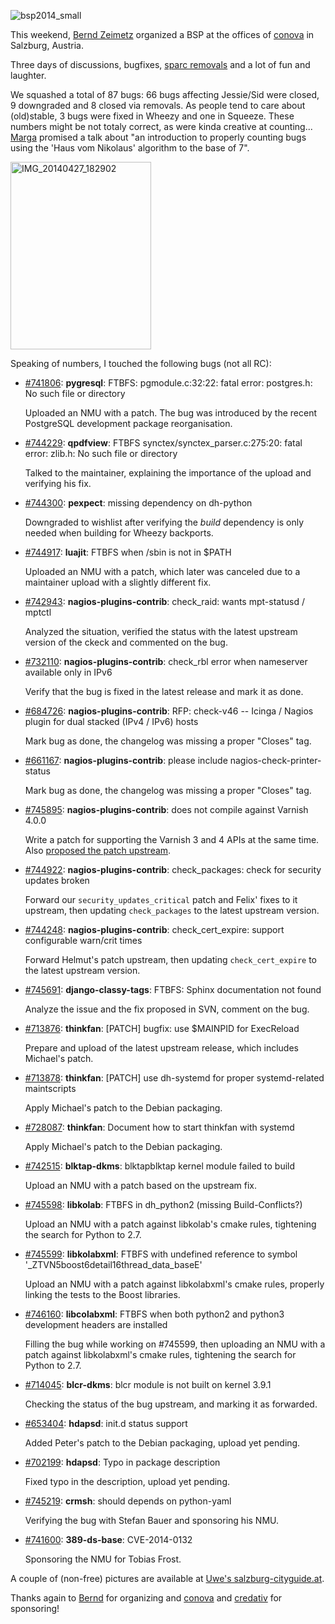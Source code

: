 <html><body><p><img src="/wp-content/uploads/2014/04/bsp2014_small.png" alt="bsp2014_small" class="aligncenter size-medium wp-image-1295"></p>

<p>This weekend, <a href="http://bzed.de/">Bernd Zeimetz</a> organized a BSP at the offices of <a href="https://www.conova.com/">conova</a> in Salzburg, Austria.

Three days of discussions, bugfixes, <a href="https://lists.debian.org/debian-devel-announce/2014/04/msg00012.html">sparc removals</a> and a lot of fun and laughter.</p>

<p>We squashed a total of 87 bugs: 66 bugs affecting Jessie/Sid were closed, 9 downgraded and 8 closed via removals. As people tend to care about (old)stable, 3 bugs were fixed in Wheezy and one in Squeeze. These numbers might be not totaly correct, as were kinda creative at counting... <a href="http://www.marga.com.ar/blog/">Marga</a> promised a talk about "an introduction to properly counting bugs using the 'Haus vom Nikolaus' algorithm to the base of 7".</p>

<p><a href="/wp-content/uploads/2014/04/IMG_20140427_182902.jpg"><img src="/wp-content/uploads/2014/04/IMG_20140427_182902-225x300.jpg" alt="IMG_20140427_182902" width="225" height="300" class="aligncenter size-medium wp-image-1294"></a></p>

<p>Speaking of numbers, I touched the following bugs (not all RC):</p>

<ul>

<li><a href="http://bugs.debian.org/741806">#741806</a>: <strong>pygresql</strong>: FTBFS: pgmodule.c:32:22: fatal error: postgres.h: No such file or directory<br>

Uploaded an NMU with a patch. The bug was introduced by the recent PostgreSQL development package reorganisation.</li>

<li><a href="http://bugs.debian.org/744229">#744229</a>: <strong>qpdfview</strong>: FTBFS synctex/synctex_parser.c:275:20: fatal error: zlib.h: No such file or directory<br>

Talked to the maintainer, explaining the importance of the upload and verifying his fix.</li>

<li><a href="http://bugs.debian.org/744300">#744300</a>: <strong>pexpect</strong>: missing dependency on dh-python<br>

Downgraded to wishlist after verifying the <em>build</em> dependency is only needed when building for Wheezy backports.</li>

<li><a href="http://bugs.debian.org/744917">#744917</a>: <strong>luajit</strong>: FTBFS when /sbin is not in $PATH<br>

Uploaded an NMU with a patch, which later was canceled due to a maintainer upload with a slightly different fix.</li>

<li><a href="http://bugs.debian.org/742943">#742943</a>: <strong>nagios-plugins-contrib</strong>: check_raid: wants mpt-statusd / mptctl<br>

Analyzed the situation, verified the status with the latest upstream version of the ckeck and commented on the bug.</li>

<li><a href="http://bugs.debian.org/732110">#732110</a>: <strong>nagios-plugins-contrib</strong>: check_rbl error when nameserver available only in IPv6<br>

Verify that the bug is fixed in the latest release and mark it as done.</li>

<li><a href="http://bugs.debian.org/684726">#684726</a>: <strong>nagios-plugins-contrib</strong>: RFP: check-v46 -- Icinga / Nagios plugin for dual stacked (IPv4 / IPv6) hosts<br>

Mark bug as done, the changelog was missing a proper "Closes" tag.</li>

<li><a href="http://bugs.debian.org/661167">#661167</a>: <strong>nagios-plugins-contrib</strong>: please include nagios-check-printer-status<br>

Mark bug as done, the changelog was missing a proper "Closes" tag.</li>

<li><a href="http://bugs.debiab.org/745895">#745895</a>: <strong>nagios-plugins-contrib</strong>: does not compile against Varnish 4.0.0<br>

Write a patch for supporting the Varnish 3 and 4 APIs at the same time. Also <a href="https://github.com/varnish/varnish-nagios/pull/3">proposed the patch upstream</a>.</li>

<li><a href="http://bugs.debian.org/744922">#744922</a>: <strong>nagios-plugins-contrib</strong>: check_packages: check for security updates broken<br>

Forward our <code>security_updates_critical</code> patch and Felix' fixes to it upstream, then updating <code>check_packages</code> to the latest upstream version.</li>

<li><a href="http://bugs.debian.org/744248">#744248</a>: <strong>nagios-plugins-contrib</strong>: check_cert_expire: support configurable warn/crit times<br>

Forward Helmut's patch upstream, then updating <code>check_cert_expire</code> to the latest upstream version.</li>

<li><a href="http://bugs.debian.org/745691">#745691</a>: <strong>django-classy-tags</strong>: FTBFS: Sphinx documentation not found<br>

Analyze the issue and the fix proposed in SVN, comment on the bug.</li>

<li><a href="http://bugs.debian.org/713876">#713876</a>: <strong>thinkfan</strong>: [PATCH] bugfix: use $MAINPID for ExecReload<br>

Prepare and upload of the latest upstream release, which includes Michael's patch.</li>

<li><a href="http://bugs.debian.org/713878">#713878</a>: <strong>thinkfan</strong>: [PATCH] use dh-systemd for proper systemd-related maintscripts<br>

Apply Michael's patch to the Debian packaging.</li>

<li><a href="http://bugs.debian.org/728087">#728087</a>: <strong>thinkfan</strong>: Document how to start thinkfan with systemd<br>

Apply Michael's patch to the Debian packaging.</li>

<li><a href="http://bugs.debian.org/742515">#742515</a>: <strong>blktap-dkms</strong>: blktapblktap kernel module failed to build<br>

Upload an NMU with a patch based on the upstream fix.</li>

<li><a href="http://bugs.debian.org/745598">#745598</a>: <strong>libkolab</strong>: FTBFS in dh_python2 (missing Build-Conflicts?)<br>

Upload an NMU with a patch against libkolab's cmake rules, tightening the search for Python to 2.7.</li>

<li><a href="http://bugs.debian.org/745599">#745599</a>: <strong>libkolabxml</strong>: FTBFS with undefined reference to symbol '_ZTVN5boost6detail16thread_data_baseE'<br>

Upload an NMU with a patch against libkolabxml's cmake rules, properly linking the tests to the Boost libraries.</li>

<li><a href="http://bugs.debian.org/746160">#746160</a>: <strong>libcolabxml</strong>: FTBFS when both python2 and python3 development headers are installed<br>

Filling the bug while working on #745599, then uploading an NMU with a patch against libkolabxml's cmake rules, tightening the search for Python to 2.7.</li>

<li><a href="http://bugs.debian.org/714045">#714045</a>: <strong>blcr-dkms</strong>: blcr module is not built on kernel 3.9.1<br>

Checking the status of the bug upstream, and marking it as forwarded.</li>

<li><a href="http://bugs.debian.org/653404">#653404</a>: <strong>hdapsd</strong>: init.d status support<br>

Added Peter's patch to the Debian packaging, upload yet pending.  </li>

<li><a href="http://bugs.debian.org/702199">#702199</a>: <strong>hdapsd</strong>: Typo in package description<br>

Fixed typo in the description, upload yet pending.</li>

<li><a href="http://bugs.debian.org/745219">#745219</a>: <strong>crmsh</strong>: should depends on python-yaml<br>

Verifying the bug with Stefan Bauer and sponsoring his NMU.</li>

<li><a href="http://bugs.debian.org/741600">#741600</a>: <strong>389-ds-base</strong>: CVE-2014-0132<br>

Sponsoring the NMU for Tobias Frost.</li>

</ul>

<p>A couple of (non-free) pictures are available at <a href="http://www.salzburg-cityguide.at/de/news/detail/backflash/debian-bug-squashing-party-2014_203624">Uwe's salzburg-cityguide.at</a>.</p>

<p>Thanks again to <a href="http://bzed.de/">Bernd</a> for organizing and <a href="https://www.conova.com/">conova</a> and <a href="http://www.credativ.de">credativ</a> for sponsoring!</p>

</body></html>